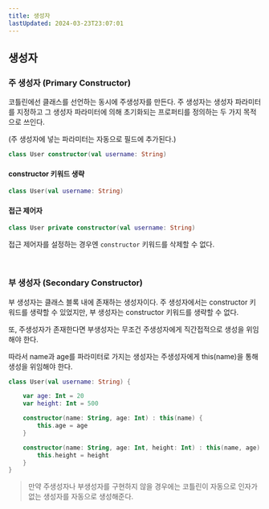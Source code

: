 ```yaml
---
title: 생성자
lastUpdated: 2024-03-23T23:07:01
---
```

## 생성자

### 주 생성자 (Primary Constructor)

코틀린에선 클래스를 선언하는 동시에 주생성자를 만든다. 주 생성자는 생성자 파라미터를 지정하고 그 생성자 파라미터에 의해 초기화되는 프로퍼티를 정의하는 두 가지 목적으로 쓰인다.

(주 생성자에 넣는 파라미터는 자동으로 필드에 추가된다.)

```kotlin
class User constructor(val username: String)
```

#### constructor 키워드 생략

```kotlin
class User(val username: String)
```

#### 접근 제어자

```kotlin
class User private constructor(val username: String)
```

접근 제어자를 설정하는 경우엔 `constructor` 키워드를 삭제할 수 없다.

<br>

### 부 생성자 (Secondary Constructor)

부 생성자는 클래스 블록 내에 존재하는 생성자이다. 주 생성자에서는 constructor 키워드를 생략할 수 있었지만, 부 생성자는 constructor 키워드를 생략할 수 없다.

또, 주생성자가 존재한다면 부생성자는 무조건 주생성자에게 직간접적으로 생성을 위임해야 한다.

따라서 name과 age를 파라미터로 가지는 생성자는 주생성자에게 this(name)을 통해 생성을 위임해야 한다.

```kotlin
class User(val username: String) {

    var age: Int = 20
    var height: Int = 500

    constructor(name: String, age: Int) : this(name) {
        this.age = age
    }

    constructor(name: String, age: Int, height: Int) : this(name, age) {
        this.height = height
    }
}
```

> 만약 주생성자나 부생성자를 구현하지 않을 경우에는 코틀린이 자동으로 인자가 없는 생성자를 자동으로 생성해준다.
